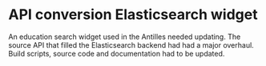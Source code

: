 <!--
  id: 3158
  slug: api-conversion-elasticsearch-widget
  type: fortpolio
  categories: 
  tags: CSS, HTML, JavaScript, Grunt, Elasticsearch, Bootstrap, JSDoc
  clients: Studiekeuze123
  collaboration: 
  prizes: 
  images: 
  inCv: false
  inPortfolio: false
  dateFrom: 2016-05-25
  dateTo: 2016-06-25
-->

# API conversion Elasticsearch widget

An education search widget used in the Antilles needed updating. The source API that filled the Elasticsearch backend had had a major overhaul. Build scripts, source code and documentation had to be updated.